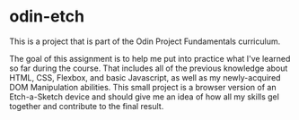 # odin-etch

This is a project that is part of the Odin Project Fundamentals curriculum.

The goal of this assignment is to help me put into practice what I've learned so far during the course.
That includes all of the previous knowledge about HTML, CSS, Flexbox, and basic Javascript, as well as my newly-acquired DOM Manipulation abilities. This small project is a browser version of an Etch-a-Sketch device and should give me an idea of how all my skills gel together and contribute to the final result.
